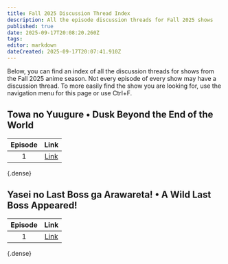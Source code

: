 ```yaml
---
title: Fall 2025 Discussion Thread Index
description: All the episode discussion threads for Fall 2025 shows
published: true
date: 2025-09-17T20:08:20.260Z
tags: 
editor: markdown
dateCreated: 2025-09-17T20:07:41.910Z
---
```


Below, you can find an index of all the discussion threads for shows from the Fall 2025 anime season. Not every episode of every show may have a discussion thread. To more easily find the show you are looking for, use the navigation menu for this page or use Ctrl+F.

## Towa no Yuugure • Dusk Beyond the End of the World

Episode|Link
:-:|:-:
1|[Link](https://ani.social/post/20516032)
{.dense}

## Yasei no Last Boss ga Arawareta! • A Wild Last Boss Appeared!

Episode|Link
:-:|:-:
1|[Link](https://ani.social/post/20701761)
{.dense}

